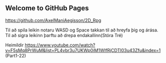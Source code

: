 ## Welcome to GitHub Pages

https://github.com/AxelManiAegisson/2D_Rpg

Til að spila leikin notaru WASD og Space takkan til að hreyfa þig og árása. Til að sigra leikinn þarftu að drepa endakallinn(Stóra Tré)

Heimildir
https://www.youtube.com/watch?v=F5sMq8PrWuM&list=PL4vbr3u7UKWp0iM1WIfRjCDTI03u43Zfu&index=1  (Part1-22)


